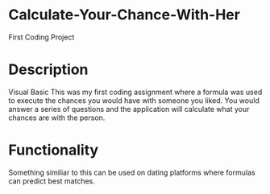 # Calculate-Your-Chance-With-Her
First Coding Project
 
# Description
Visual Basic 
This was my first coding assignment where a formula was used to execute the chances you would have with someone you liked. You would answer a series of questions and the application will calculate what your chances are with the person.

# Functionality
Something similiar to this can be used on dating platforms where formulas can predict best matches.
